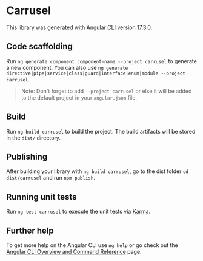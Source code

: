 # Carrusel

This library was generated with [Angular CLI](https://github.com/angular/angular-cli) version 17.3.0.

## Code scaffolding

Run `ng generate component component-name --project carrusel` to generate a new component. You can also use `ng generate directive|pipe|service|class|guard|interface|enum|module --project carrusel`.
> Note: Don't forget to add `--project carrusel` or else it will be added to the default project in your `angular.json` file. 

## Build

Run `ng build carrusel` to build the project. The build artifacts will be stored in the `dist/` directory.

## Publishing

After building your library with `ng build carrusel`, go to the dist folder `cd dist/carrusel` and run `npm publish`.

## Running unit tests

Run `ng test carrusel` to execute the unit tests via [Karma](https://karma-runner.github.io).

## Further help

To get more help on the Angular CLI use `ng help` or go check out the [Angular CLI Overview and Command Reference](https://angular.io/cli) page.
